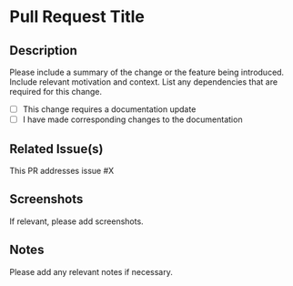 # Pull Request Title

## Description

Please include a summary of the change or the feature being introduced. Include relevant motivation and context. List any dependencies that are required for this change.

- [ ] This change requires a documentation update
- [ ] I have made corresponding changes to the documentation

## Related Issue(s)

This PR addresses issue #X

## Screenshots

If relevant, please add screenshots.

## Notes

Please add any relevant notes if necessary.
